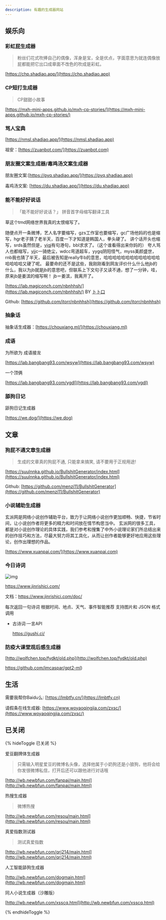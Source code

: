 ```yaml
---
description: 有趣的生成器网站
---
```


## 娱乐向

### 彩虹屁生成器

> 粉丝们花式吹捧自己的偶像，浑身是宝，全是优点，字面意思为就连偶像放屁都能把它出口成章面不改色的吹成是彩虹。

[https://chp.shadiao.app/](https://chp.shadiao.app)

### CP短打生成器

> CP甜甜小故事

[https://mxh-mini-apps.github.io/mxh-cp-stories/](https://mxh-mini-apps.github.io/mxh-cp-stories/)

### 骂人宝典

[https://nmsl.shadiao.app/](https://nmsl.shadiao.app)

祖安：[https://zuanbot.com/](https://zuanbot.com)

### 朋友圈文案生成器/毒鸡汤文案生成器

朋友圈文案:[https://pyq.shadiao.app/](https://pyq.shadiao.app)

毒鸡汤文案: [https://du.shadiao.app/](https://du.shadiao.app)

### 能不能好好说话

> 「能不能好好说话？」 拼音首字母缩写翻译工具

草这个tmd网络世界我真的太恨缩写了。

随便点开一条微博，艺人名字要缩写，gzs工作室也要缩写，gc广场他妈的也是缩写，hgr老子猜了老半天，百度一下才知道是韩国人，拳头硬了。 讲个话开头也缩写，srds虽然但是，yjgj有句港句，bbl求求了。（这个谁看得出来你妈的） 夸人骂人也都缩写，yjjc一骑绝尘，wdcc弯道超车，yygq阴阳怪气，myss美颜盛世，rnb我也猜了半天，最后被告知是really牛b的意思，哈哈哈哈哈哈哈哈哈哈哈哈哈哈哈哈哈又硬了呢。 最要命的还不是这些，我刚刚看到网友评价什么什么他jb的什么，我以为jb就是jb的意思吧，但联系上下文句子又读不通，想了一分钟，哇，原来jb是姜滨的缩写啊！ jb＝姜滨，我离开了。

[https://lab.magiconch.com/nbnhhsh/](https://lab.magiconch.com/nbnhhsh/) BY [卜卜口](https://weibo.com/reiove)

Github: [https://github.com/itorr/nbnhhsh](https://github.com/itorr/nbnhhsh)

### 抽象话

抽象话生成器：[https://chouxiang.ml/](https://chouxiang.ml)

### 成语

为所欲为 成语接龙

[https://lab.bangbang93.com/wsyw](https://lab.bangbang93.com/wsyw)

一个顶俩

[https://lab.bangbang93.com/ygdl](https://lab.bangbang93.com/ygdl)

### 舔狗日记

舔狗日记生成器

[https://we.dog/](https://we.dog)

## 文章

### 狗屁不通文章生成器

> 生成的文章真的狗屁不通, 只能拿来搞笑, 请不要用于正规用途!

[https://suulnnka.github.io/BullshitGenerator/index.html](https://suulnnka.github.io/BullshitGenerator/index.html)

Github: [https://github.com/menzi11/BullshitGenerator](https://github.com/menzi11/BullshitGenerator)

### 小说辅助生成器

玄派网是网络小说创作辅助平台，致力于让网络小说创作更加顺畅、快捷，节省时间，让小说创作者将更多的精力和时间放在情节构思当中。 玄派网的很多工具，都是对小说创作理论的具体实践，我们参考和搜集了中外小说理论家们所总结出来的创作技巧和方法，尽最大努力将其工具化，从而让创作者能够更好地应用这些理论，创作出理想的作品。

[https://www.xuanpai.com/](https://www.xuanpai.com)

### 今日诗词

![img](https://www.jinrishici.com/img/logo.png)

https://www.jinrishici.com/

文档：https://www.jinrishici.com/doc/

每次返回一句诗词
根据时间、地点、天气、事件智能推荐
支持图片和 JSON 格式调用

- 古诗词·一言API

  https://gushi.ci/

### 防疫大课堂观后感生成器

[http://wolfchen.top/fydkt/old.php](http://wolfchen.top/fydkt/old.php)

https://github.com/imcaspar/gpt2-ml)

## 生活

需要我帮你Baidu么: [https://lmbtfy.cn/](https://lmbtfy.cn)

请假条在线生成器: [https://www.woyaoqingjia.com/zxsc/](https://www.woyaoqingjia.com/zxsc/)

## 已关闭

{% hideToggle 已关闭 %}

爱豆翻牌体生成器

> 只需输入明星爱豆的微博名头像，选择他属于小奶狗还是小狼狗，他将会给你发很微博私信，打开后还可以跟他进行对话哦

[http://wb.newbfun.com/fanpai/main.html](http://wb.newbfun.com/fanpai/main.html)

热搜生成器

> 微博热搜

[http://wb.newbfun.com/resou/main.html](http://wb.newbfun.com/resou/main.html)

真爱指数测试器

> 测试真爱指数

[http://wb.newbfun.com/qrj214/main.html](http://wb.newbfun.com/qrj214/main.html)

人工智能舔狗生成器

[http://wb.newbfun.com/dogmain.html](http://wb.newbfun.com/dogmain.html)

同人小说生成器（沙雕版）

[http://wb.newbfun.com/xsscq.html](http://wb.newbfun.com/xsscq.html)

{% endhideToggle %}